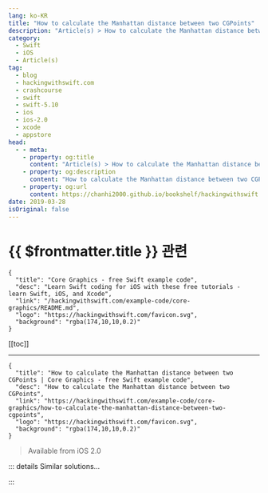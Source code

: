 ```yaml
---
lang: ko-KR
title: "How to calculate the Manhattan distance between two CGPoints"
description: "Article(s) > How to calculate the Manhattan distance between two CGPoints"
category:
  - Swift
  - iOS
  - Article(s)
tag: 
  - blog
  - hackingwithswift.com
  - crashcourse
  - swift
  - swift-5.10
  - ios
  - ios-2.0
  - xcode
  - appstore
head:
  - - meta:
    - property: og:title
      content: "Article(s) > How to calculate the Manhattan distance between two CGPoints"
    - property: og:description
      content: "How to calculate the Manhattan distance between two CGPoints"
    - property: og:url
      content: https://chanhi2000.github.io/bookshelf/hackingwithswift.com/example-code/core-graphics/how-to-calculate-the-manhattan-distance-between-two-cgpoints.html
date: 2019-03-28
isOriginal: false
---
```


# {{ $frontmatter.title }} 관련

```component VPCard
{
  "title": "Core Graphics - free Swift example code",
  "desc": "Learn Swift coding for iOS with these free tutorials - learn Swift, iOS, and Xcode",
  "link": "/hackingwithswift.com/example-code/core-graphics/README.md",
  "logo": "https://hackingwithswift.com/favicon.svg",
  "background": "rgba(174,10,10,0.2)"
}
```

[[toc]]

---

```component VPCard
{
  "title": "How to calculate the Manhattan distance between two CGPoints | Core Graphics - free Swift example code",
  "desc": "How to calculate the Manhattan distance between two CGPoints",
  "link": "https://hackingwithswift.com/example-code/core-graphics/how-to-calculate-the-manhattan-distance-between-two-cgpoints",
  "logo": "https://hackingwithswift.com/favicon.svg",
  "background": "rgba(174,10,10,0.2)"
}
```

> Available from iOS 2.0

<!-- TODO: 작성 -->

<!-- 
Manhattan distance is the distance between two integer points when you are unable to move diagonally. It's named "Manhattan distance" because of the grid-like layout of New York: whether you go four streets up then five streets across, or five streets across then four streets up, or you zig zag to and fro, the actual end distance is identical because you're just moving across a grid.

If you want to calculate Manhattan distance in your own code, just drop in this function:

```swift
func CGPointManhattanDistance(from: CGPoint, to: CGPoint) -> CGFloat {
    return (abs(from.x - to.x) + abs(from.y - to.y))
}
```

-->

::: details Similar solutions…

<!--
/example-code/core-graphics/how-to-calculate-the-distance-between-two-cgpoints">How to calculate the distance between two CGPoints 
/example-code/core-graphics/how-to-calculate-the-point-where-two-lines-intersect">How to calculate the point where two lines intersect 
/example-code/cryptokit/how-to-calculate-the-sha-hash-of-a-string-or-data-instance">How to calculate the SHA hash of a String or Data instance 
/example-code/strings/how-to-calculate-the-rot13-of-a-string">How to calculate the ROT13 of a string 
/example-code/language/how-to-calculate-division-remainder-using-modulo">How to calculate division remainder using modulo</a>
-->

:::

